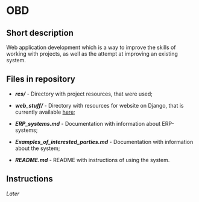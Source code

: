 # OBD

## Short description

Web application development which is a way to improve the skills of working with projects, as well as the attempt at improving an existing system.

## Files in repository

- ***res/*** - Directory with project resources, that were used;

- ***web_stuff/*** - Directory with resources for website on Django, that is currently available [here](https://database-basics.herokuapp.com/ "Click");

- ***ERP_systems.md*** - Documentation with information about ERP-systems;

- ***Examples_of_interested_parties.md*** - Documentation with information about the system;

- ***README.md*** - README with instructions of using the system.

## Instructions

*Later*
